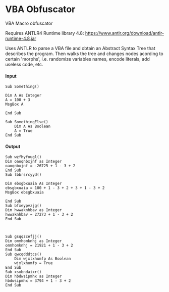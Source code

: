 # VBA Obfuscator
VBA Macro obfuscator

Requires ANTLR4 Runtime library 4.8: https://www.antlr.org/download/antlr-runtime-4.8.jar

Uses ANTLR to parse a VBA file and obtain an Abstract Syntax Tree that describes the program. Then walks the tree and changes nodes acording to certain 'morphs', i.e. randomize variables names, encode literals, add useless code, etc.

#### Input

```
Sub Something()

Dim A As Integer
A = 100 + 3
MsgBox A

End Sub

Sub SomethingElse()
    Dim A As Boolean
    A = True
End Sub
```
#### Output
```
Sub wzfhyfougl()
Dim oaoqnbxjnf as Integer
oaoqnbxjnf = -26725 + 1 - 3 + 2
End Sub
Sub lbbrsrcyyd()

Dim ebsgbxuaia As Integer
ebsgbxuaia = 100 + 1 - 3 + 2 + 3 + 1 - 3 + 2
MsgBox ebsgbxuaia

End Sub
Sub bfxeypvzjg()
Dim hwwaknhbav as Integer
hwwaknhbav = 27273 + 1 - 3 + 2
End Sub



Sub gsqqzcefjj()
Dim ommhomknhj as Integer
ommhomknhj = 21921 + 1 - 3 + 2
End Sub
Sub qwcqdddtcs()
    Dim wjxlxhumfp As Boolean
    wjxlxhumfp = True
End Sub
Sub xsxbndaixr()
Dim hbdwsipmhx as Integer
hbdwsipmhx = 3794 + 1 - 3 + 2
End Sub
```
